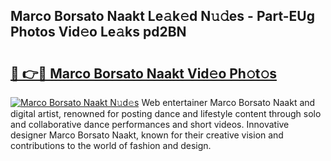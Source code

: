 ## Marco Borsato Naakt Le𝚊k𝚎d N𝚞𝚍es - Part-EUg Photos Vid𝚎o Le𝚊ks pd2BN

# <h2><a href="http://fb78hlw.evod.top/?m=Marco+Borsato+Naakt">🔗 👉🔴 Marco Borsato Naakt Vid𝚎o Ph𝚘t𝚘s</a></h2>

[![Marco Borsato Naakt N𝚞d𝚎s](https://i.imgur.com/8V9OHl7.gif)](http://fb78hlw.evod.top/?m=Marco+Borsato+Naakt)
Web entertainer Marco Borsato Naakt and digital artist, renowned for posting dance and lifestyle content through solo and collaborative dance performances and short videos. Innovative designer Marco Borsato Naakt, known for their creative vision and contributions to the world of fashion and design. 
